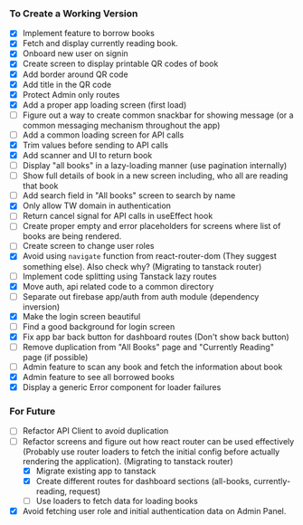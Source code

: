 ### To Create a Working Version

- [x] Implement feature to borrow books
- [x] Fetch and display currently reading book.
- [x] Onboard new user on signin
- [x] Create screen to display printable QR codes of book
- [x] Add border around QR code
- [x] Add title in the QR code
- [x] Protect Admin only routes
- [x] Add a proper app loading screen (first load)
- [ ] Figure out a way to create common snackbar for showing message (or a common messaging mechanism throughout the app)
- [ ] Add a common loading screen for API calls
- [x] Trim values before sending to API calls
- [x] Add scanner and UI to return book
- [ ] Display "all books" in a lazy-loading manner (use pagination internally)
- [ ] Show full details of book in a new screen including, who all are reading that book
- [ ] Add search field in "All books" screen to search by name
- [x] Only allow TW domain in authentication
- [ ] Return cancel signal for API calls in useEffect hook
- [ ] Create proper empty and error placeholders for screens where list of books are being rendered.
- [ ] Create screen to change user roles
- [x] Avoid using `navigate` function from react-router-dom (They suggest something else). Also check why? (Migrating to tanstack router)
- [ ] Implement code splitting using Tanstack lazy routes
- [x] Move auth, api related code to a common directory
- [ ] Separate out firebase app/auth from auth module (dependency inversion)
- [x] Make the login screen beautiful
- [ ] Find a good background for login screen
- [x] Fix app bar back button for dashboard routes (Don't show back button)
- [ ] Remove duplication from "All Books" page and "Currently Reading" page (if possible)
- [ ] Admin feature to scan any book and fetch the information about book
- [x] Admin feature to see all borrowed books
- [x] Display a generic Error component for loader failures

### For Future

- [ ] Refactor API Client to avoid duplication
- [ ] Refactor screens and figure out how react router can be used effectively (Probably use router loaders to fetch the initial config before actually rendering the application). (Migrating to tanstack router)
  - [x] Migrate existing app to tanstack
  - [x] Create different routes for dashboard sections (all-books, currently-reading, request)
  - [ ] Use loaders to fetch data for loading books
- [x] Avoid fetching user role and initial authentication data on Admin Panel.
